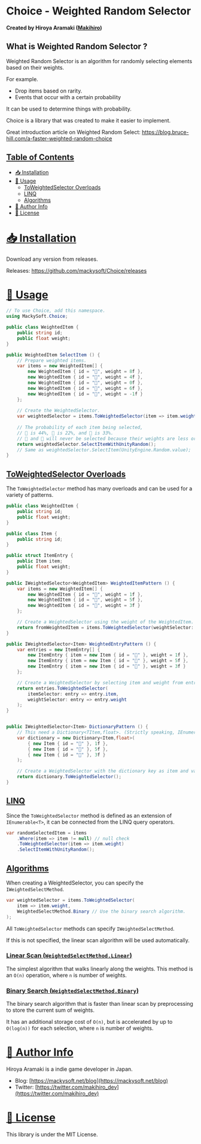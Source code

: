 ﻿# Choice - Weighted Random Selector

**Created by Hiroya Aramaki ([Makihiro](https://twitter.com/makihiro_dev))**


## What is Weighted Random Selector ?

Weighted Random Selector is an algorithm for randomly selecting elements based on their weights.

For example.
- Drop items based on rarity.
- Events that occur with a certain probability

It can be used to determine things with probability.

Choice is a library that was created to make it easier to implement.

Great introduction article on Weighted Random Select: https://blog.bruce-hill.com/a-faster-weighted-random-choice


## <a id="index" href="#index"> Table of Contents </a>

- [📥 Installation](#installation)
- [🔰 Usage](#usage)
  - [ToWeightedSelector Overloads](#toweightedselector-overloads)
  - [LINQ](#linq)
  - [Algorithms](#algorithms)
- [📔 Author Info](#author-info)
- [📜 License](#license)


# <a id="installation" href="#installation"> 📥 Installation </a>

Download any version from releases.

Releases: https://github.com/mackysoft/Choice/releases


# <a id="usage" href="#requirements"> 🔰 Usage </a>

```cs
// To use Choice, add this namespace.
using MackySoft.Choice;

public class WeightedItem {
	public string id;
	public float weight;
}

public WeightedItem SelectItem () {
	// Prepare weighted items.
	var items = new WeightedItem[] {
		new WeightedItem { id = "🍒", weight = 8f },
		new WeightedItem { id = "🍏", weight = 4f },
		new WeightedItem { id = "🍍", weight = 0f },
		new WeightedItem { id = "🍇", weight = 6f },
		new WeightedItem { id = "🍊", weight = -1f }
	};
	
	// Create the WeightedSelector.
	var weightedSelector = items.ToWeightedSelector(item => item.weight);
	
	// The probability of each item being selected,
	// 🍒 is 44%, 🍏 is 22%, and 🍇 is 33%.
	// 🍍 and 🍊 will never be selected because their weights are less or equal to 0.
	return weightedSelector.SelectItemWithUnityRandom();
	// Same as weightedSelector.SelectItem(UnityEngine.Random.value);
}
```


## <a id="toweightedselector-overloads" href="#toweightedselector-overloads"> ToWeightedSelector Overloads  </a>

The `ToWeightedSelector` method has many overloads and can be used for a variety of patterns.

```cs
public class WeightedItem {
	public string id;
	public float weight;
}

public class Item {
	public string id;
}

public struct ItemEntry {
	public Item item;
	public float weight;
}

public IWeightedSelector<WeightedItem> WeightedItemPattern () {
	var items = new WeightedItem[] {
		new WeightedItem { id = "🍒", weight = 1f },
		new WeightedItem { id = "🍏", weight = 5f },
		new WeightedItem { id = "🍍", weight = 3f }
	};

	// Create a WeightedSelector using the weight of the WeightedItem.
	return fromWeightedItem = items.ToWeightedSelector(weightSelector: item => item.weight);
}

public IWeightedSelector<Item> WeightedEntryPattern () {
	var entries = new ItemEntry[] {
		new ItemEntry { item = new Item { id = "🍒" }, weight = 1f },
		new ItemEntry { item = new Item { id = "🍏" }, weight = 5f },
		new ItemEntry { item = new Item { id = "🍍" }, weight = 3f }
	};

	// Create a WeightedSelector by selecting item and weight from entry respectively.
	return entries.ToWeightedSelector(
		itemSelector: entry => entry.item,
		weightSelector: entry => entry.weight
	);
}


public IWeightedSelector<Item> DictionaryPattern () {
	// This need a Dictionary<TItem,float>. (Strictly speaking, IEnumerable<KeyValuePair<TItem,float>>)
	var dictionary = new Dictionary<Item,float>(
		{ new Item { id = "🍒" }, 1f },
		{ new Item { id = "🍏" }, 5f },
		{ new Item { id = "🍍" }, 3f }
	);

	// Create a WeightedSelector with the dictionary key as item and value as weight.
	return dictionary.ToWeightedSelector();
}
```


## <a id="linq" href="#linq"> LINQ </a>

Since the `ToWeightedSelector` method is defined as an extension of `IEnumerable<T>`, it can be connected from the LINQ query operators.

```cs
var randomSelectedItem = items
	.Where(item => item != null) // null check
	.ToWeightedSelector(item => item.weight)
	.SelectItemWithUnityRandom();
```


## <a id="algorithms" href="#algorithms"> Algorithms </a>

When creating a WeightedSelector, you can specify the `IWeightedSelectMethod`.

```cs
var weightedSelector = items.ToWeightedSelector(
	item => item.weight,
	WeightedSelectMethod.Binary // Use the binary search algorithm.
);
```

All `ToWeightedSelector` methods can specify `IWeightedSelectMethod`.

If this is not specified, the linear scan algorithm will be used automatically.


### <a id="linear" href="#linear"> Linear Scan (`WeightedSelectMethod.Linear`) </a>

The simplest algorithm that walks linearly along the weights.
This method is an `O(n)` operation, where `n` is number of weights.


### <a id="binary" href="#binary"> Binary Search (`WeightedSelectMethod.Binary`) </a>

The binary search algorithm that is faster than linear scan by preprocessing to store the current sum of weights.

It has an additional storage cost of `O(n)`, but is accelerated by up to `O(log(n))` for each selection, where `n` is number of weights.


# <a id="author-info" href="#author-info"> 📔 Author Info </a>

Hiroya Aramaki is a indie game developer in Japan.

- Blog: [https://mackysoft.net/blog](https://mackysoft.net/blog)
- Twitter: [https://twitter.com/makihiro_dev](https://twitter.com/makihiro_dev)


# <a id="license" href="#license"> 📜 License </a>

This library is under the MIT License.
